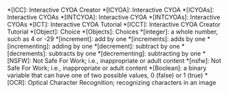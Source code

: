 *[ICC]: Interactive CYOA Creator
*[ICYOA]: Interactive CYOA
*[ICYOAs]: Interactive CYOAs
*[INTCYOA]: Interactive CYOA
*[INTCYOAs]: Interactive CYOAs
*[ICT]: Interactive CYOA Tutorial
*[ICCT]: Interactive CYOA Creator Tutorial
*[Object]: Choice
*[Objects]: Choices
*[integer]: a whole number, such as 4 or -29
*[increment]: add by one
*[increments]: adds by one
*[incrementing]: adding by one
*[decrement]: subtract by one
*[decrements]: subtracts by one
*[decrementing]: subtracting by one
*[NSFW]: Not Safe For Work; i.e., inappropriate or adult content
*[nsfw]: Not Safe For Work; i.e., inappropriate or adult content
*[Boolean]: a binary variable that can have one of two possible values, 0 (false) or 1 (true)
*[OCR]: Optical Character Recognition; recognizing characters in an image